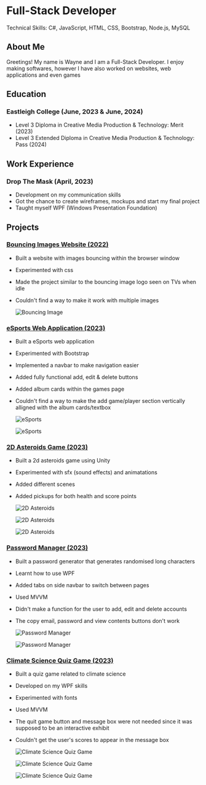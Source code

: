 # Full-Stack Developer
Technical Skills: C#, JavaScript, HTML, CSS, Bootstrap, Node.js, MySQL

## About Me

Greetings! My name is Wayne and I am a Full-Stack Developer. I enjoy making softwares, however I have also worked on websites, web applications and even games


## Education

### Eastleigh College  (June, 2023 & June, 2024)

* Level 3 Diploma in Creative Media Production & Technology: Merit (2023)
* Level 3 Extended Diploma in Creative Media Production & Technology: Pass (2024)


## Work Experience

### Drop The Mask  (April, 2023)

* Development on my communication skills
* Got the chance to create wireframes, mockups and start my final project
* Taught myself WPF (Windows Presentation Foundation)
  

## Projects

### [Bouncing Images Website (2022)](https://github.com/WayneMt/Bouncing-Images)

* Built a website with images bouncing within the browser window
* Experimented with css
* Made the project similar to the bouncing image logo seen on TVs when idle
* Couldn't find a way to make it work with multiple images
  
  ![Bouncing Image](/images/bouncing-image.png)
  

### [eSports Web Application (2023)](https://github.com/WayneMt/eSports)

* Built a eSports web application
* Experimented with Bootstrap
* Implemented a navbar to make navigation easier
* Added fully functional add, edit & delete buttons
* Added album cards within the games page
* Couldn't find a way to make the add game/player section vertically alligned with the album cards/textbox
  
  ![eSports](/images/eSports-game-page.png)
  
  ![eSports](/images/eSports-player-page.png)
  

### [2D Asteroids Game (2023)](https://github.com/WayneMt/2D-Asteroids)

* Built a 2d asteroids game using Unity
* Experimented with sfx (sound effects) and animatations
* Added different scenes
* Added pickups for both health and score points
  
  ![2D Asteroids](/images/unity-start-menu-image.png)
  
  ![2D Asteroids](/images/unity-game-image.png)
  
  ![2D Asteroids](/images/unity-pause-menu-image.png)
  

### [Password Manager (2023)](https://github.com/WayneMt/Password-Manager)

* Built a password generator that generates randomised long characters
* Learnt how to use WPF
* Added tabs on side navbar to switch between pages
* Used MVVM
* Didn't make a function for the user to add, edit and delete accounts
* The copy email, password and view contents buttons don't work
  
  ![Password Manager](/images/password-manager-dashboard.png)
  
  ![Password Manager](/images/password-generator-image.png)
  

### [Climate Science Quiz Game (2023)](https://github.com/WayneMt/Climate-Science-Quiz-Game)

* Built a quiz game related to climate science
* Developed on my WPF skills
* Experimented with fonts
* Used MVVM
* The quit game button and message box were not needed since it was supposed to be an interactive exhibit
* Couldn't get the user's scores to appear in the message box
  
  ![Climate Science Quiz Game](/images/climate-science-quiz-menu-image.png)

  ![Climate Science Quiz Game](/images/climate-science-quiz-question-1.png)

  ![Climate Science Quiz Game](/images/climate-science-quiz-question-1.png)

